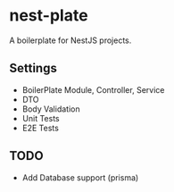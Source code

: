 # nest-plate

A boilerplate for NestJS projects.

## Settings

* BoilerPlate Module, Controller, Service
* DTO
* Body Validation
* Unit Tests
* E2E Tests

## TODO

* Add Database support (prisma)